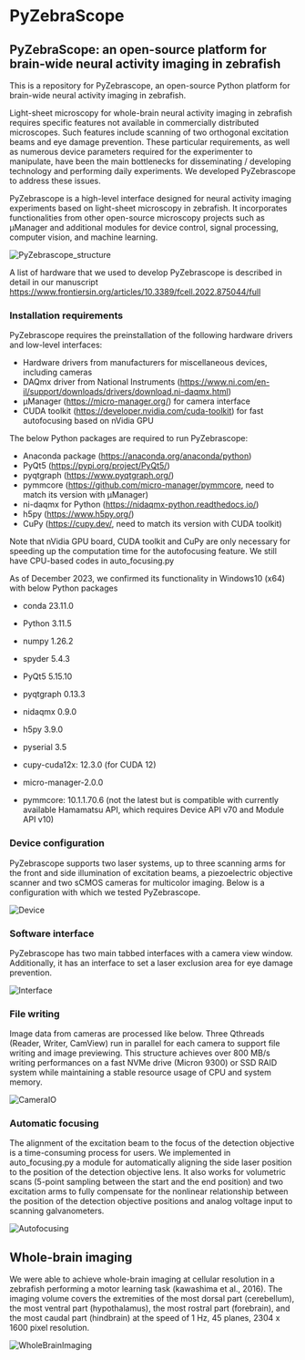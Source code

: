 
# PyZebraScope
 

## PyZebraScope: an open-source platform for brain-wide neural activity imaging in zebrafish

This is a repository for PyZebrascope, an open-source Python platform for brain-wide neural activity imaging in zebrafish.

Light-sheet microscopy for whole-brain neural activity imaging in zebrafish requires specific features not available in commercially distributed microscopes. Such features include scanning of two orthogonal excitation beams and eye damage prevention. These particular requirements, as well as numerous device parameters required for the experimenter to manipulate, have been the main bottlenecks for disseminating / developing technology and performing daily experiments. We developed PyZebrascope to address these issues.

PyZebrascope is a high-level interface designed for neural activity imaging experiments based on light-sheet microscopy in zebrafish. It incorporates functionalities from other open-source microscopy projects such as μManager and additional modules for device control, signal processing, computer vision, and machine learning.

![PyZebrascope_structure](https://user-images.githubusercontent.com/61713599/153410661-dba6a690-caa8-4bfd-ae97-e86001c326c8.png)

A list of hardware that we used to develop PyZebrascope is described in detail in our manuscript
https://www.frontiersin.org/articles/10.3389/fcell.2022.875044/full

### Installation requirements

PyZebrascope requires the preinstallation of the following hardware drivers and low-level interfaces:

- Hardware drivers from manufacturers for miscellaneous devices, including cameras
- DAQmx driver from National Instruments (https://www.ni.com/en-il/support/downloads/drivers/download.ni-daqmx.html)
- μManager (https://micro-manager.org/) for camera interface
- CUDA toolkit (https://developer.nvidia.com/cuda-toolkit) for fast autofocusing based on nVidia GPU

The below Python packages are required to run PyZebrascope:

- Anaconda package (https://anaconda.org/anaconda/python)
- PyQt5 (https://pypi.org/project/PyQt5/)
- pyqtgraph (https://www.pyqtgraph.org/)
- pymmcore (https://github.com/micro-manager/pymmcore, need to match its version with μManager)
- ni-daqmx for Python (https://nidaqmx-python.readthedocs.io/)
- h5py (https://www.h5py.org/)
- CuPy (https://cupy.dev/, need to match its version with CUDA toolkit)

Note that nVidia GPU board, CUDA toolkit and CuPy are only necessary for speeding up the computation time for the autofocusing feature. We still have CPU-based codes in auto_focusing.py

As of December 2023, we confirmed its functionality in Windows10 (x64) with below Python packages

- conda 23.11.0
- Python 3.11.5
- numpy 1.26.2
- spyder 5.4.3
- PyQt5 5.15.10
- pyqtgraph 0.13.3
- nidaqmx 0.9.0
- h5py 3.9.0
- pyserial 3.5
- cupy-cuda12x: 12.3.0 (for CUDA 12)

- micro-manager-2.0.0
- pymmcore: 10.1.1.70.6
  (not the latest but is compatible with currently available Hamamatsu API, which requires Device API v70 and Module API v10)


### Device configuration

PyZebrascope supports two laser systems, up to three scanning arms for the front and side illumination of excitation beams, a piezoelectric objective scanner and two sCMOS cameras for multicolor imaging. Below is a configuration with which we tested PyZebrascope.

![Device](https://user-images.githubusercontent.com/61713599/162279736-80e5c9c7-3fc6-4e4b-80b3-042a9b5fbaea.png)

### Software interface

PyZebrascope has two main tabbed interfaces with a camera view window. Additionally, it has an interface to set a laser exclusion area for eye damage prevention.

![Interface](https://user-images.githubusercontent.com/61713599/162588133-11872ee5-a6ba-4180-ba83-0d9f87b90d84.png)

### File writing

Image data from cameras are processed like below. Three Qthreads (Reader, Writer, CamView) run in parallel for each camera to support file writing and image previewing. This structure achieves over 800 MB/s writing performances on a fast NVMe drive (Micron 9300) or SSD RAID system while maintaining a stable resource usage of CPU and system memory.

![CameraIO](https://user-images.githubusercontent.com/61713599/162566708-50fa7c9d-6110-41fb-b40b-775a64c4e580.png)

### Automatic focusing

The alignment of the excitation beam to the focus of the detection objective is a time-consuming process for users. We implemented in auto_focusing.py a module for automatically aligning the side laser position to the position of the detection objective lens. It also works for volumetric scans (5-point sampling between the start and the end position) and two excitation arms to fully compensate for the nonlinear relationship between the position of the detection objective positions and analog voltage input to scanning galvanometers.

![Autofocusing](https://user-images.githubusercontent.com/61713599/162587830-deebf83b-2858-462e-a70e-0be9b199ebd5.png)

## Whole-brain imaging

We were able to achieve whole-brain imaging at cellular resolution in a zebrafish performing a motor learning task (kawashima et al., 2016). The imaging volume covers the extremities of the most dorsal part (cerebellum), the most ventral part (hypothalamus), the most rostral part (forebrain), and the most caudal part (hindbrain) at the speed of 1 Hz, 45 planes, 2304 x 1600 pixel resolution.

![WholeBrainImaging](https://user-images.githubusercontent.com/61713599/162566738-d485a29b-5234-4a9e-a7d6-70658dd3e0cf.png)
